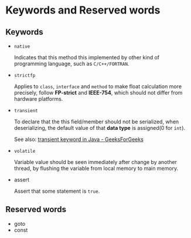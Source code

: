 # Keywords and Reserved words

## Keywords

- `native`

    Indicates that this method this implemented by other kind of programming language,
    such as `C/C++/FORTRAN`.

- `strictfp`

    Applies to `class`, `interface` and `method` to
    make float calculation more precisely, follow **FP-strict** and **IEEE-754**,
    which should not differ from hardware platforms.

- `transient`

    To declare that the this field/member should not be serialized, when deserializing,
    the default value of that **data type** is assigned(0 for `int`).

    See also: [transient keyword in Java - GeeksForGeeks](https://www.geeksforgeeks.org/transient-keyword-java/)

- `volatile`

    Variable value should be seen immediately after change by another thread, by flushing the variable from local memory to main memory.

- assert

    Assert that some statement is `true`.

## Reserved words

- goto
- const
